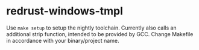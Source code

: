 # redrust-windows-tmpl

Use `make setup` to setup the nightly toolchain. Currently also calls an additional strip function, intended to be provided by GCC. Change Makefile in accordance with your binary/project name.

